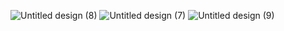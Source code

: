 ![Untitled design (8)](https://github.com/Wasuan8/WheelClean/assets/130974528/98ed6a09-5459-4997-981a-7528a11aa0fb)
![Untitled design (7)](https://github.com/Wasuan8/WheelClean/assets/130974528/6bd3bdcc-828c-4d5f-9f99-5217dc38f9a9)
![Untitled design (9)](https://github.com/Wasuan8/WheelClean/assets/130974528/00573f43-d97c-4cd3-8518-0852df293350)
